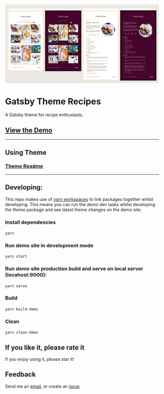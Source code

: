 ![Screenshots of gatsby theme recipes demo site](assets/cover.jpg?raw=true)

# Gatsby Theme Recipes

A Gatsby theme for recipe enthusiasts.

## [View the Demo](https://recipes-demo.marinda.me/)

---
## Using Theme

### [Theme Readme](./packages/gatsby-theme-recipes/README.md)

---
## Developing:
This repo makes use of [yarn workspaces](https://yarnpkg.com/lang/en/docs/workspaces/) to link packages together whilst developing. This means you can run the demo dev tasks whilst developing the theme package and see latest theme changes on the demo site.

### Install dependencies
`yarn`

### Run demo site in development mode
`yarn start`

### Run demo site production build and serve on local server (locahost:9000):
`yarn serve`

### Build
`yarn build-demo`

### Clean
`yarn clean-demo`

## If you like it, please rate it

If you enjoy using it, please star it!

## Feedback

Send me an [email](mailto:hello@marinda.me), or create an [issue](https://github.com/mariiinda/gatsby-theme-recipes/issues).




